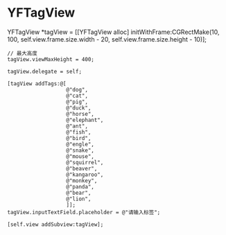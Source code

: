 # YFTagView
 
 
 YFTagView *tagView = [[YFTagView alloc] initWithFrame:CGRectMake(10, 100, self.view.frame.size.width - 20, self.view.frame.size.height - 10)];
    
    // 最大高度
    tagView.viewMaxHeight = 400;
        
    tagView.delegate = self;
    
    [tagView addTags:@[
                       @"dog",
                       @"cat",
                       @"pig",
                       @"duck",
                       @"horse",
                       @"elephant",
                       @"ant",
                       @"fish",
                       @"bird",
                       @"engle",
                       @"snake",
                       @"mouse",
                       @"squirrel",
                       @"beaver",
                       @"kangaroo",
                       @"monkey",
                       @"panda",
                       @"bear",
                       @"lion",
                       ]];
    tagView.inputTextField.placeholder = @"请输入标签";
    
    [self.view addSubview:tagView];
